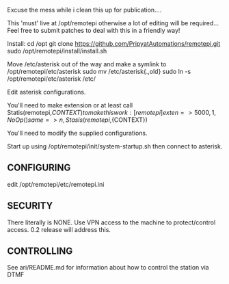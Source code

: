 Excuse the mess while i clean this up for publication....

This 'must' live at /opt/remotepi otherwise a lot of editing will be
required... Feel free to submit patches to deal with this in a friendly way!

Install:
	cd /opt
	git clone https://github.com/PripyatAutomations/remotepi.git
	sudo /opt/remotepi/install/install.sh

Move /etc/asterisk out of the way and make a symlink to /opt/remotepi/etc/asterisk
	sudo mv /etc/asterisk{.,old}
	sudo ln -s /opt/remotepi/etc/asterisk /etc/

Edit asterisk configurations.

You'll need to make extension or at least call Statis(remotepi,${CONTEXT}) to make this work:
	[remotepi]
	exten => 5000,1,NoOp()
	 same => n,Stasis(remotepi,${CONTEXT})

You'll need to modify the supplied configurations.

Start up using /opt/remotepi/init/system-startup.sh then connect to asterisk.


CONFIGURING
-----------
edit /opt/remotepi/etc/remotepi.ini

SECURITY
--------
There literally is NONE. Use VPN access to the machine to protect/control access. 0.2 release will address this.

CONTROLLING
-----------
See ari/README.md for information about how to control the station via DTMF

